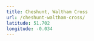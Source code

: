```yaml
---
title: Cheshunt, Waltham Cross
url: /cheshunt-waltham-cross/
latitude: 51.702
longitude: -0.034
---
```

